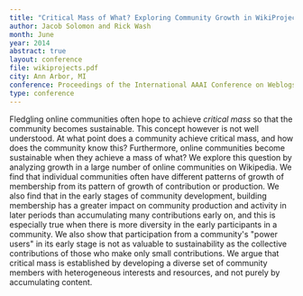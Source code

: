 ```yaml
---
title: "Critical Mass of What? Exploring Community Growth in WikiProjects"
author: Jacob Solomon and Rick Wash
month: June
year: 2014
abstract: true
layout: conference
file: wikiprojects.pdf
city: Ann Arbor, MI
conference: Proceedings of the International AAAI Conference on Weblogs and Social Media (ICWSM)
type: conference
---
```


Fledgling online communities often hope to achieve *critical mass* so that
the community becomes sustainable. This concept however is not well understood.
At what point does a community achieve critical mass, and how does the
community know this? Furthermore, online communities become sustainable when
they achieve a mass of what? We explore this question by analyzing growth in a
large number of online communities on Wikipedia. We find that individual
communities often have different patterns of growth of membership from its
pattern of growth of contribution or production. We also find that in the early
stages of community development, building membership has a greater impact on
community production and activity in later periods than accumulating many
contributions early on, and this is especially true when there is more
diversity in the early participants in a community. We also show that
participation from a community's "power users" in its early stage is not as
valuable to sustainability as the collective contributions of those who make
only small contributions. We argue that critical mass is established by
developing a diverse set of community members with heterogeneous interests and
resources, and not purely by accumulating content.

